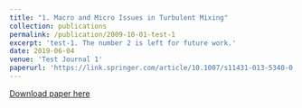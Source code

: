 ```yaml
---
title: "1. Macro and Micro Issues in Turbulent Mixing"
collection: publications
permalink: /publication/2009-10-01-test-1
excerpt: 'test-1. The number 2 is left for future work.'
date: 2019-06-04
venue: 'Test Journal 1'
paperurl: 'https://link.springer.com/article/10.1007/s11431-013-5340-0'
---
```

[Download paper here](https://link.springer.com/article/10.1007/s11431-013-5340-0)

